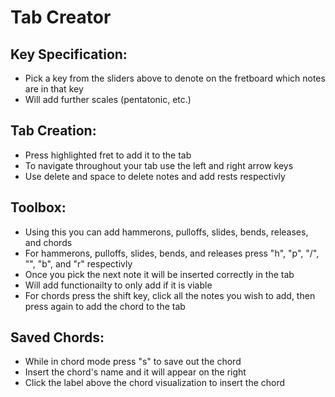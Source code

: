 # Tab Creator

## Key Specification:
- Pick a key from the sliders above to denote on the fretboard which notes are in that key
- Will add further scales (pentatonic, etc.)

## Tab Creation:
- Press highlighted fret to add it to the tab
- To navigate throughout your tab use the left and right arrow keys
- Use delete and space to delete notes and add rests respectivly

## Toolbox:
- Using this you can add hammerons, pulloffs, slides, bends, releases, and chords
- For hammerons, pulloffs, slides, bends, and releases press "h", "p", "/", "\", "b", and "r" respectivly
- Once you pick the next note it will be inserted correctly in the tab
- Will add functionailty to only add if it is viable
- For chords press the shift key, click all the notes you wish to add, then press again to add the chord to the tab

## Saved Chords:
- While in chord mode press "s" to save out the chord
- Insert the chord's name and it will appear on the right
- Click the label above the chord visualization to insert the chord
